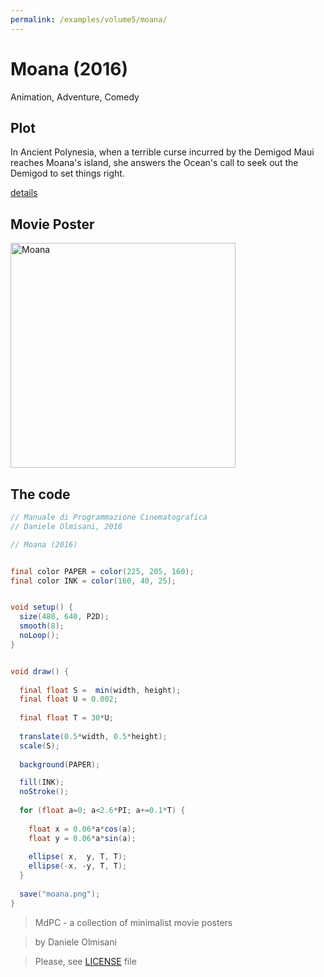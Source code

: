 ```yaml
---
permalink: /examples/volume5/moana/
---
```

# Moana (2016)

Animation, Adventure, Comedy

## Plot
In Ancient Polynesia, when a terrible curse incurred by the Demigod Maui reaches Moana's island, she answers the Ocean's call to seek out the Demigod to set things right.

[details](https://www.imdb.com/title/tt3521164/)

## Movie Poster
<img src="moana.png"  width="360px" title="Moana">


## The code
```java
// Manuale di Programmazione Cinematografica
// Daniele Olmisani, 2018

// Moana (2016)


final color PAPER = color(225, 205, 160);
final color INK = color(160, 40, 25);


void setup() {
  size(480, 640, P2D);
  smooth(8);
  noLoop();
}


void draw() {
  
  final float S =  min(width, height);
  final float U = 0.002;
  
  final float T = 30*U;
  
  translate(0.5*width, 0.5*height);
  scale(S);
  
  background(PAPER);

  fill(INK);  
  noStroke();
  
  for (float a=0; a<2.6*PI; a+=0.1*T) {
    
    float x = 0.06*a*cos(a);
    float y = 0.06*a*sin(a);
    
    ellipse( x,  y, T, T);
    ellipse(-x, -y, T, T);
  }
  
  save("moana.png");
}
```

> MdPC - a collection of minimalist movie posters

> by Daniele Olmisani

> Please, see [LICENSE](../../../LICENSE) file
